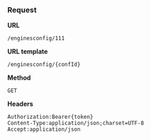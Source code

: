 ### Request

**URL**

`/enginesconfig/111`

**URL template**

`/enginesconfig/{confId}`

**Method**

`GET`

**Headers**

`Authorization:Bearer{token}`  
`Content-Type:application/json;charset=UTF-8`  
`Accept:application/json`  
